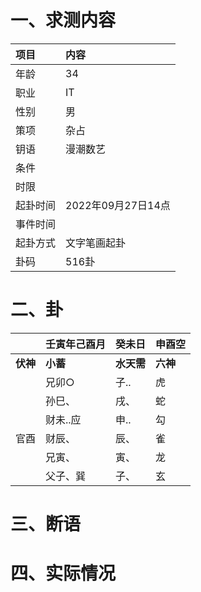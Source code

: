 # 一、求测内容
|项目|内容|
|:-|:-|
|年龄|34|
|职业|IT|
|性别|男|
|策项|杂占|
|钥语|漫潮数艺|
|条件||
|时限||
|起卦时间|2022年09月27日14点|
|事件时间||
|起卦方式|文字笔画起卦|
|卦码|516卦|

# 二、卦
||壬寅年己酉月|癸未日|申酉空|
|:-|:-|:-|:-|
|**伏神**|**小蓄**|**水天需**|**六神**|
||兄卯○|子..|虎|
||孙巳、|戌、|蛇|
||财未..应|申..|勾|
|官酉|财辰、|辰、|雀|
||兄寅、|寅、|龙|
||父子、巽|子、|玄|


# 三、断语

# 四、实际情况